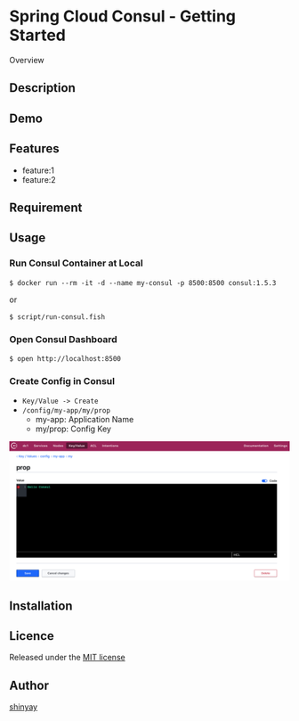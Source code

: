 # Spring Cloud Consul - Getting Started

Overview

## Description

## Demo

## Features

- feature:1
- feature:2

## Requirement

## Usage

### Run Consul Container at Local

```
$ docker run --rm -it -d --name my-consul -p 8500:8500 consul:1.5.3
```
or
```
$ script/run-consul.fish
```

### Open Consul Dashboard

```
$ open http://localhost:8500
```

### Create Config in Consul

- `Key/Value -> Create`
- `/config/my-app/my/prop`
  - my-app: Application Name
  - my/prop: Config Key

![](./images/consul-config.png)

## Installation

## Licence

Released under the [MIT license](https://gist.githubusercontent.com/shinyay/56e54ee4c0e22db8211e05e70a63247e/raw/34c6fdd50d54aa8e23560c296424aeb61599aa71/LICENSE)

## Author

[shinyay](https://github.com/shinyay)
